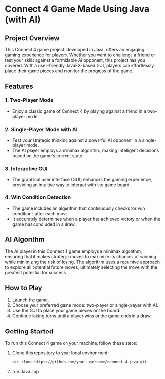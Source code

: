 # Connect 4 Game Made Using Java (with AI)

## Project Overview

This Connect 4 game project, developed in Java, offers an engaging gaming experience for players. Whether you want to challenge a friend or test your skills against a formidable AI opponent, this project has you covered. With a user-friendly JavaFX-based GUI, players can effortlessly place their game pieces and monitor the progress of the game.

## Features

### 1. Two-Player Mode
- Enjoy a classic game of Connect 4 by playing against a friend in a two-player mode.

### 2. Single-Player Mode with AI
- Test your strategic thinking against a powerful AI opponent in a single-player mode.
- The AI player employs a minimax algorithm, making intelligent decisions based on the game's current state.

### 3. Interactive GUI
- The graphical user interface (GUI) enhances the gaming experience, providing an intuitive way to interact with the game board.

### 4. Win Condition Detection
- The game includes an algorithm that continuously checks for win conditions after each move.
- It accurately determines when a player has achieved victory or when the game has concluded in a draw.

## AI Algorithm

The AI player in this Connect 4 game employs a minimax algorithm, ensuring that it makes strategic moves to maximize its chances of winning while minimizing the risk of losing. The algorithm uses a recursive approach to explore all potential future moves, ultimately selecting the move with the greatest potential for success.

## How to Play

1. Launch the game.
2. Choose your preferred game mode: two-player or single-player with AI.
3. Use the GUI to place your game pieces on the board.
4. Continue taking turns until a player wins or the game ends in a draw.

## Getting Started

To run this Connect 4 game on your machine, follow these steps:

1. Clone this repository to your local environment:

   ```bash
   git clone https://github.com/your-username/connect-4-java.git

2. run Java app
